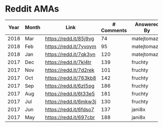 # Reddit AMAs

Year | Month | Link | # Comments | Answered By
-----|-------|------|-------- | -------
2018 | Mar | https://redd.it/85j9vg | 74 | matejtomazin
2018 | Feb | https://redd.it/7yvoym | 95 | matejtomazin
2018 | Jan | https://redd.it/7qk3yn | 120 | matejtomazin
2017 | Dec | https://redd.it/7kl4tr | 139 | fruchty
2017 | Nov | https://redd.it/7d2rek | 101 | fruchty
2017 | Oct | https://redd.it/763kb8 | 142 | fruchty
2017 | Sep | https://redd.it/6zt5pg | 186 | fruchty
2017 | Aug | https://redd.it/6t33e5 | 181 | fruchty
2017 | Jul | https://redd.it/6mkw3j | 130 | fruchty
2017 | Jun | https://redd.it/6fdso7 | 137 | jani8x
2017 | May | https://redd.it/697cbr | 188 | jani8x
